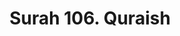 ---
title       : "Surah 106. Quraish"
DATE        : 7/25/2018 9:18:18 AM
draft       : false
TYPE        : "quran"
layout      : "surah"
BookCode    : "ARB"
SurahNumber : "106"
TotalAyah   : "4"
---